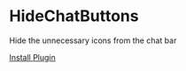 # HideChatButtons
Hide the unnecessary icons from the chat bar

[Install Plugin][pluginlink]

[pluginlink]: https://raw.githubusercontent.com/SerStars/HideChatButtons/README/dist/HideChatButtons.js
